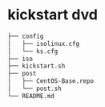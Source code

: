 # kickstart dvd

```bash
├── config
│   ├── isolinux.cfg
│   └── ks.cfg
├── iso
├── kickstart.sh
├── post
│   ├── CentOS-Base.repo
│   └── post.sh
└── README.md
```
